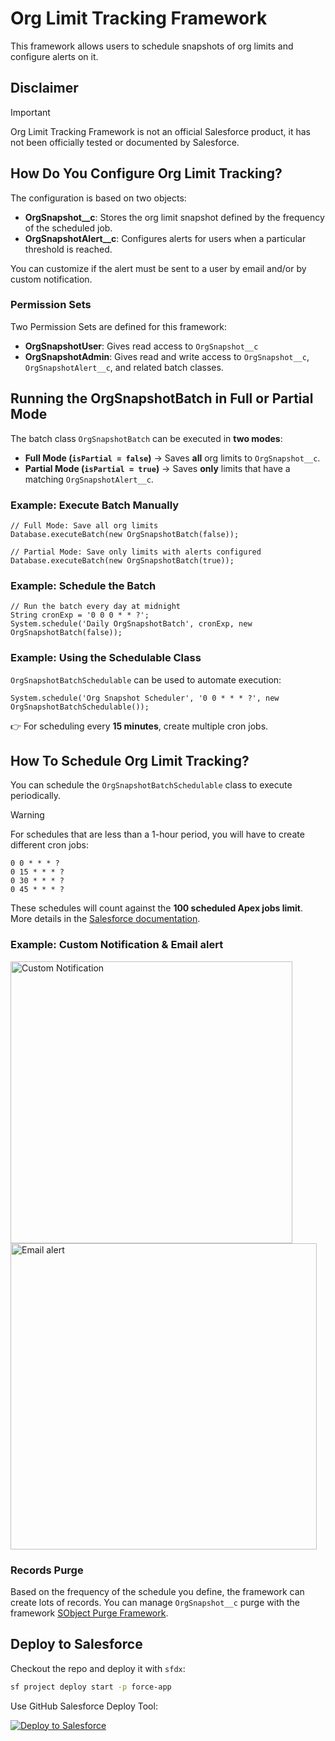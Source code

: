 # Org Limit Tracking Framework

This framework allows users to schedule snapshots of org limits and configure alerts on it.

## Disclaimer

> [!IMPORTANT]
> Org Limit Tracking Framework is not an official Salesforce product, it has not been officially tested or documented by Salesforce.

## How Do You Configure Org Limit Tracking?

The configuration is based on two objects:

- **OrgSnapshot__c**: Stores the org limit snapshot defined by the frequency of the scheduled job.
- **OrgSnapshotAlert__c**: Configures alerts for users when a particular threshold is reached.

You can customize if the alert must be sent to a user by email and/or by custom notification.

### Permission Sets

Two Permission Sets are defined for this framework:

- **OrgSnapshotUser**: Gives read access to `OrgSnapshot__c`
- **OrgSnapshotAdmin**: Gives read and write access to `OrgSnapshot__c`, `OrgSnapshotAlert__c`, and related batch classes.

## Running the OrgSnapshotBatch in Full or Partial Mode

The batch class `OrgSnapshotBatch` can be executed in **two modes**:

- **Full Mode (`isPartial = false`)** → Saves **all** org limits to `OrgSnapshot__c`.
- **Partial Mode (`isPartial = true`)** → Saves **only** limits that have a matching `OrgSnapshotAlert__c`.

### Example: Execute Batch Manually

```apex
// Full Mode: Save all org limits
Database.executeBatch(new OrgSnapshotBatch(false));

// Partial Mode: Save only limits with alerts configured
Database.executeBatch(new OrgSnapshotBatch(true));
```

### Example: Schedule the Batch

```apex
// Run the batch every day at midnight
String cronExp = '0 0 0 * * ?';
System.schedule('Daily OrgSnapshotBatch', cronExp, new OrgSnapshotBatch(false));
```

### Example: Using the Schedulable Class

`OrgSnapshotBatchSchedulable` can be used to automate execution:

```apex
System.schedule('Org Snapshot Scheduler', '0 0 * * * ?', new OrgSnapshotBatchSchedulable());
```

👉 For scheduling every **15 minutes**, create multiple cron jobs.

## How To Schedule Org Limit Tracking?

You can schedule the `OrgSnapshotBatchSchedulable` class to execute periodically.

> [!WARNING]
> For schedules that are less than a 1-hour period, you will have to create different cron jobs:

```
0 0 * * * ?
0 15 * * * ?
0 30 * * * ?
0 45 * * * ?
```

These schedules will count against the **100 scheduled Apex jobs limit**. More details in the [Salesforce documentation](https://developer.salesforce.com/docs/atlas.en-us.apexcode.meta/apexcode/apex_scheduler.htm#:~:text=Apex%20Scheduler%20Limits,equal%20to%20%E2%80%9CScheduled%20Apex%E2%80%9D.).

### Example: Custom Notification & Email alert

<img width="451" alt="Custom Notification" src="https://github.com/user-attachments/assets/c3059004-4ac4-478c-87da-c7f1dfaec2bd" />

<img width="490" alt="Email alert" src="https://github.com/user-attachments/assets/db6a8fd8-6b87-44e9-abd9-6107935148ff" />


### Records Purge

Based on the frequency of the schedule you define, the framework can create lots of records. You can manage `OrgSnapshot__c` purge with the framework [SObject Purge Framework](https://github.com/tprouvot/purge-sobject).

## Deploy to Salesforce

Checkout the repo and deploy it with `sfdx`:

```sh
sf project deploy start -p force-app
```

Use GitHub Salesforce Deploy Tool:

[<img alt="Deploy to Salesforce" src="https://raw.githubusercontent.com/afawcett/githubsfdeploy/master/src/main/webapp/resources/img/deploy.png" />](https://githubsfdeploy.herokuapp.com/?owner=tprouvot&repo=org-limit-tracking&ref=main)


